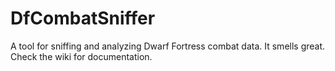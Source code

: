 # DfCombatSniffer
A tool for sniffing and analyzing Dwarf Fortress combat data.  It smells great.  Check the wiki for documentation.
